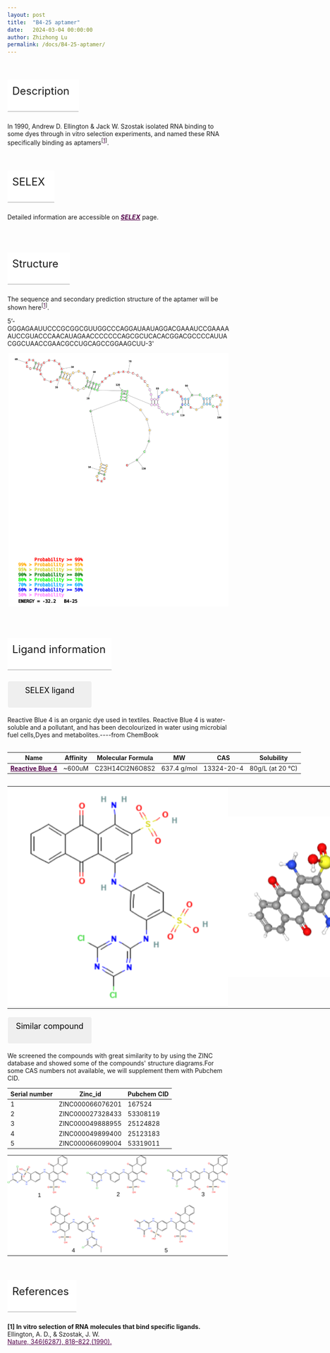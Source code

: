 ```yaml
---
layout: post
title:  "B4-25 aptamer"
date:   2024-03-04 00:00:00
author: Zhizhong Lu
permalink: /docs/B4-25-aptamer/
---
```

<!--p style="font-size: 24px"><strong>Keywords: </strong> <br/></p>
<font ><strong>small molecule, Synthetic, dyes, PubChem CID 25863</strong></font >
<br /-->

<html>
<head>
  <title>横向排列的点击按钮</title>
  <style>
    /* 按钮容器样式 */
    .button-container {
      display: flex;
      justify-content: left;
      align-items: center;
      height: 50px;
    }
    /* 按钮样式 */
    .button {
      display: block;
      padding: 10px;
      font-size:24px;
      margin-right: 10px;
      text-align: center;
      background-color: #ffffff;
      color: #520049;
      text-decoration: none;
      border: 1px solid #520049;
      border-radius: 5px;
    }
    /* 鼠标悬停样式 */
    .button:hover {
      background-color: #c9c5c5;
      cursor: pointer;
    }
  </style>
</head>
<!--body>
  <p style="font-size: 16px">Click the buttons to navigate to different sections:</p>
  <div class="button-container">
    <a class="button" style="color:#520049" href="#description">Description</a>
    <a class="button" style="color:#520049" href="#SELEX">SELEX</a>
    <a class="button" style="color:#520049" href="#structure">Structure</a>
    <a class="button" style="color:#520049" href="#ligand-recognition">Ligand recognition
    <a class="button" style="color:#520049" href="#references">References</a>
   </a>
  </div>
</body-->
</html>

<html lang="zh-cn">
<head>
<meta charset="utf-8"> 
<style>
    .header_box {
     display: block;
      padding: 10px;
      font-size:24px;
      margin-right: 10px;
      text-align: center;
      background-color: #efefef;
      color: #000000;
      text-decoration: none;
      border: 1px solid #c9c5c5;
      border-radius: 5px;
      width:225px;
	    height:50px;
  }
  .header_boxx1 {
    display: block;
      padding: 10px;
      font-size:24px;
      margin-right: 10px;
      text-align: left;
      background-color: #ffffff;
      text-decoration: none;
      border-radius: 1px;
      width:115px;
	    height:50px;
      border-width: 1px 1px 2px 1px;
      border-style: solid solid solid solid;
      border-color:#ffffff #ffffff #ccc #ffffff;
  }
  .header_boxx2 {
    display: block;
      padding: 10px;
      font-size:24px;
      margin-right: 10px;
      text-align: left;
      background-color: #ffffff;
      text-decoration: none;
      border-radius: 1px;
      width:140px;
	    height:50px;
      border-width: 1px 1px 2px 1px;
      border-style: solid solid solid solid;
      border-color:#ffffff #ffffff #ccc #ffffff;
  }
  .header_boxx3 {
    display: block;
      padding: 10px;
      font-size:24px;
      margin-right: 10px;
      text-align: left;
      background-color: #ffffff;
      text-decoration: none;
      border-radius: 1px;
      width:85px;
	    height:50px;
      border-width: 1px 1px 2px 1px;
      border-style: solid solid solid solid;
      border-color:#ffffff #ffffff #ccc #ffffff;
  }
  .header_boxx4 {
    display: block;
      padding: 10px;
      font-size:24px;
      margin-right: 10px;
      text-align: left;
      background-color: #ffffff;
      text-decoration: none;
      border-radius: 1px;
      width:120px;
	    height:50px;
      border-width: 1px 1px 2px 1px;
      border-style: solid solid solid solid;
      border-color:#ffffff #ffffff #ccc #ffffff;
  }
  .header_boxx5 {
    display: block;
      padding: 10px;
      font-size:24px;
      margin-right: 10px;
      text-align: left;
      background-color: #ffffff;
      text-decoration: none;
      border-radius: 1px;
      width:215px;
	    height:50px;
      border-width: 1px 1px 2px 1px;
      border-style: solid solid solid solid;
      border-color:#ffffff #ffffff #ccc #ffffff;
  }
  .header_boxx6 {
    display: block;
      padding: 10px;
      font-size:24px;
      margin-right: 10px;
      text-align: left;
      background-color: #ffffff;
      text-decoration: none;
      border-radius: 1px;
      width:135px;
	    height:50px;
      border-width: 1px 1px 2px 1px;
      border-style: solid solid solid solid;
      border-color:#ffffff #ffffff #ccc #ffffff;
  }
  .blowheader_box{
    display: block;
      padding: 10px;
      font-size:18px;
      margin-right: 10px;
      text-align: center;
      background-color: #efefef;
      color: #000000;
      text-decoration: none;
      border: 1px solid #ffffff;
      border-radius: 5px;
      width:170px;
	    height:40px;
  }
  .box_style{
    background: #ffffff;
  }
  blockquote {
  margin: 0 0 0px;
  }
</style>
</head>
<p><br /></p>
         
<font ><p class="header_boxx2" id="description">Description</p></font>
<font >In 1990, Andrew D. Ellington & Jack W. Szostak isolated RNA binding to some dyes through in vitro selection experiments, and named these RNA specifically binding as aptamers<sup>[<a href="#ref1" style="color:#520049">1</a>]</sup>.<br></font>
<p><br /></p>

<p class="header_boxx3" id="SELEX">SELEX</p>
<p>Detailed information are accessible on <a href="{{ site.url }}{{ site.baseurl }}/docs/SELEX" target="_blank" style="color:#520049"><b><i>SELEX</i></b></a> page.</p>
<br><br>
                       
<p class="header_boxx4" id="Structure">Structure</p>
<font >The sequence and secondary prediction structure of the aptamer will be shown here<sup>[<a href="#ref1" style="color:#520049">1</a>]</sup>.<br></font>
<!--b>2D representation</b-->
        
<!--font><p>Szostak et al. obtained 17 different sequences through SELEX, and designed a 40nt sequence after comparing the information of 17 sequences. The aptamer of the 40nt is a sequence of analytic structures, and the following diagram shows its secondary structure.
Through SELEX, 17 different sequences were obtained, and after comparing 17 sequence information, a 40nt sequence was designed
 <sup>[<a href="#ref2" style="color:#520049">2</a>]</sup>.</p></font-->
<font><p>5’-GGGAGAAUUCCCGCGGCGUUGGCCCAGGAUAAUAGGACGAAAUCCGAAAAAUCCGUACCCAACAUAGAACCCCCCCAGCGCUCACACGGACGCCCCAUUACGGCUAACCGAACGCCUGCAGCCGGAAGCUU-3'</p></font>
<img src="/images/2D/B4-25-aptamer-2D.svg" alt="drawing" style="width:500px;display:block;margin:0 auto;border-radius:0;" class="img-responsive">
<div style="display: flex; justify-content: center;">
</div>
 <br>
                     
<!--b>3D visualisation</b><br>               
<font >ATP aptamer complex was generated from PDB ID:  at 3.05 Å . Additional available structures that have been solved and detailed information are accessible on <i>Structures</i> page <sup>[<a href="#ref3" style="color:#520049" >3</a>]</sup>.</font>
  <table class="table table-bordered" style="table-layout:fixed;width:1000px;margin-left:auto;margin-right:auto;"><tr>
  <td style="text-align:center;padding-bottom: 0px;padding-left: 0px;padding-top: 0px;padding-right: 0px">
  <img src="/images/3D/AMP-3D.svg" alt="drawing" style="width:500px;margin-top: 0px;margin-bottom: 0px;" >
  </td>
  <td style="text-align:center;padding-bottom: 0px;padding-right: 0px;padding-top: 0px;padding-right: 0px">
  <img src="/images/3D/AMP-3D-bp.svg" alt="drawing" style="width:500px;margin-top: 0px;margin-bottom: 0px;" >
  </td>
  </tr>
  </table-->
  <br>

<font ><p class="header_boxx5" id="ligand-information">Ligand information</p></font>  
  
<!--b>Binding experiment</b><br>
<font >Reactive Blue 4<br>Reactive Blue 4 (CAS# 13324-20-4) is an organic dye used in textiles. Reactive Blue 4 is water-soluble and a pollutant, and has been decolourized in water using microbial fuel cells,Dyes and metabolites.----from ChemBook<br>C23H14Cl2N6O8S2<br>637.4 g/mol<br>13324-20-4<br>80g/L (at 20 °C)<br>https://pubchem.ncbi.nlm.nih.gov/compound/25863</font >
<div style="display: flex; justify-content: center;">
<br>
  </div>
  <table class="table table-bordered" style="table-layout:fixed;width:1000px;margin-left:auto;margin-right:auto;"><tr>
<td style="text-align:center;padding-bottom: 0px;padding-left: 0px;padding-top: 0px;padding-right: 0px"><img src="/images/binding-experiment/B4-25-aptamer-binding-experiment1.png" alt="drawing" style="width:500px"  px="" /></td>
<td style="text-align:center;padding-bottom: 0px;padding-left: 0px;padding-top: 0px;padding-right: 0px"><img src="/images/ligand_recognition/B4-25-aptamer-binding-experiment2.png" alt="drawing" style="width:500px"  px="" /></td>
</tr>
</table-->
<p class="blowheader_box">SELEX ligand</p>
<font>Reactive Blue 4 is an organic dye used in textiles. Reactive Blue 4 is water-soluble and a pollutant, and has been decolourized in water using microbial fuel cells,Dyes and metabolites.----from ChemBook</font>
<br>
<br>
<table class="table table-bordered" style="table-layout:fixed;width:1000px;margin-left:auto;margin-right:auto;" >
  <thead>
      <tr>
        <th onclick="sortTable(0)">Name</th>
        <th onclick="sortTable(1)">Affinity</th>
        <th onclick="sortTable(2)">Molecular Formula</th>
        <th onclick="sortTable(3)">MW</th>
        <th onclick="sortTable(4)">CAS</th>
        <th onclick="sortTable(5)">Solubility</th>
      </tr>
  </thead>
    <tbody>
      <tr>
        <td name="td0"><a href="https://pubchem.ncbi.nlm.nih.gov/compound/25863" target="_blank" style="color:#520049"><b>Reactive Blue 4</b> </a></td>
        <td name="td1">~600uM</td>
        <td name="td2">C23H14Cl2N6O8S2</td>
        <td name="td3">637.4 g/mol</td>
        <td name="td4">13324-20-4</td>
        <td name="td5">80g/L (at 20 °C)</td>
      </tr>
	  </tbody>
  </table>
<div style="display: flex; justify-content: center;">
  </div>
  <table class="table table-bordered" style="table-layout:fixed;width:1000px;margin-left:auto;margin-right:auto;"><tr>
<td style="text-align:center;padding-bottom: 0px;padding-left: 0px;padding-top: 0px;padding-right: 0px"><img src="/images/SELEX_ligand/B4-25-aptamer_SELEX_ligand1.png" alt="drawing" style="width:500px"  px="" /></td>
<td style="text-align:center;padding-bottom: 0px;padding-left: 0px;padding-top: 0px;padding-right: 0px"><img src="/images/SELEX_ligand/B4-25-aptamer_SELEX_ligand2.png" alt="drawing" style="width:500px"  px="" /></td>
</tr>
</table>

<p class="blowheader_box">Similar compound</p>                    
<font><p>We screened the compounds with great similarity to  by using the ZINC database and showed some of the compounds' structure diagrams.For some CAS numbers not available, we will supplement them with Pubchem CID.</p></font>
<table class="table table-bordered" style="table-layout:fixed;width:1000px;margin-left:auto;margin-right:auto;">
      <thead>
      <tr>
        <th onclick="sortTable(0)">Serial number</th>
        <th onclick="sortTable(1)">Zinc_id</th>
        <th onclick="sortTable(2)">Pubchem CID</th>
      </tr>
      </thead>
    <tbody>
      <tr>
        <td name="td0">1</td>
        <td name="td1">ZINC000066076201</td>
        <td name="td2">167524</td>
      </tr>
      <tr>
        <td name="td0">2</td>
        <td name="td1">ZINC000027328433</td>
        <td name="td2">53308119</td>
      </tr>
      <tr>
        <td name="td0">3</td> 
        <td name="td1">ZINC000049888955</td>
        <td name="td2">25124828</td>
      </tr>
      <tr>
        <td name="td0">4</td>
        <td name="td1">ZINC000049899400</td>
        <td name="td2">25123183</td>
      </tr>
      <tr>
        <td name="td0">5</td>
        <td name="td1">ZINC000066099004</td>
        <td name="td2">53319011</td>
      </tr>
<table class="table table-bordered" style="table-layout:fixed;width:1000px;margin-left:auto;margin-right:auto;"><tr>
<td style="text-align:center;padding-bottom: 0px;padding-left: 0px;padding-top: 0px;padding-right: 0px"><img src="/images/Similar_compound/B4-25-aptamer_Simi_compound.svg" alt="drawing" style="width:500px"  px="" /></td>
</tr>
</table>
<p><br /></p>

                 
<p class="header_boxx6" id="references">References</p>
                
<a id="ref1"></a><font><strong>[1] In vitro selection of RNA molecules that bind specific ligands.</strong></font><br />Ellington, A. D., & Szostak, J. W.<br />
<a href="https://pubmed.ncbi.nlm.nih.gov/1697402/" target="_blank" style="color:#520049" >Nature, 346(6287), 818–822,(1990).</a>
<br/>

                       